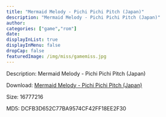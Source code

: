 ```yaml
---
title: "Mermaid Melody - Pichi Pichi Pitch (Japan)"
description: "Mermaid Melody - Pichi Pichi Pitch (Japan)"
author: 
categories: ["game","rom"]
date: 
displayInList: true
displayInMenu: false
dropCap: false
featuredImage: /img/miss/gamemiss.jpg
---
```


Description: Mermaid Melody - Pichi Pichi Pitch (Japan)

Download: <a style="text-decoration:underline;" href="https://mega.nz/#!yOYyQIQZ!_-ITk_X4ouquRImkaa9EUaod2Xl8OMvtJcVRuoQD5Ds" target = "_blank" rel = "nofollow" > Mermaid Melody - Pichi Pichi Pitch (Japan)</a>

Size: 16777216

MD5: DCFB3D652C77BA9574CF42FF18EE2F30


